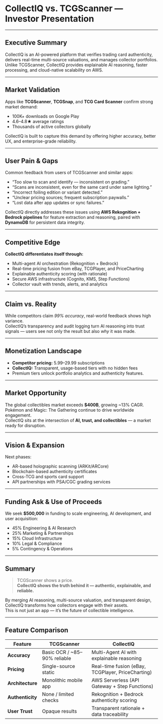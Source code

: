 # CollectIQ vs. TCGScanner — Investor Presentation

---

## Executive Summary

CollectIQ is an AI-powered platform that verifies trading card authenticity, delivers real-time multi-source valuations, and manages collector portfolios. Unlike TCGScanner, CollectIQ provides explainable AI reasoning, faster processing, and cloud-native scalability on AWS.

---

## Market Validation

Apps like **TCGScanner**, **TCGSnap**, and **TCG Card Scanner** confirm strong market demand:

- 100K+ downloads on Google Play
- 4.6–4.8★ average ratings
- Thousands of active collectors globally

CollectIQ is built to capture this demand by offering higher accuracy, better UX, and enterprise-grade reliability.

---

## User Pain & Gaps

Common feedback from users of TCGScanner and similar apps:

- “Too slow to scan and identify — inconsistent on grading.”
- “Scans are inconsistent, even for the same card under same lighting.”
- “Incorrect foiling edition or variant detected.”
- “Unclear pricing sources; frequent subscription paywalls.”
- “Lost data after app updates or sync failures.”

CollectIQ directly addresses these issues using **AWS Rekognition + Bedrock pipelines** for feature extraction and reasoning, paired with **DynamoDB** for persistent data integrity.

---

## Competitive Edge

**CollectIQ differentiates itself through:**

- Multi-agent AI orchestration (Rekognition + Bedrock)
- Real-time pricing fusion from eBay, TCGPlayer, and PriceCharting
- Explainable authenticity scoring (with rationale)
- Secure AWS infrastructure (Cognito, KMS, Step Functions)
- Collector vault with trends, alerts, and analytics

---

## Claim vs. Reality

While competitors claim _99% accuracy_, real-world feedback shows high variance.  
CollectIQ’s transparency and audit logging turn AI reasoning into trust signals — users see not only the result but also _why_ it was made.

---

## Monetization Landscape

- **Competitor pricing:** $5.99–$29.99 subscriptions
- **CollectIQ:** Transparent, usage-based tiers with no hidden fees
- Premium tiers unlock portfolio analytics and authenticity features.

---

## Market Opportunity

The global collectibles market exceeds **$400B**, growing ~13% CAGR.  
Pokémon and Magic: The Gathering continue to drive worldwide engagement.  
CollectIQ sits at the intersection of **AI, trust, and collectibles** — a market ready for disruption.

---

## Vision & Expansion

Next phases:

- AR-based holographic scanning (ARKit/ARCore)
- Blockchain-based authenticity certificates
- Cross-TCG and sports card support
- API partnerships with PSA/CGC grading services

---

## Funding Ask & Use of Proceeds

We seek **$500,000** in funding to scale engineering, AI development, and user acquisition:

- 45% Engineering & AI Research
- 25% Marketing & Partnerships
- 15% Cloud Infrastructure
- 10% Legal & Compliance
- 5% Contingency & Operations

---

## Summary

> TCGScanner shows a price.  
> **CollectIQ shows the truth behind it — authentic, explainable, and reliable.**

By merging AI reasoning, multi-source valuation, and transparent design, CollectIQ transforms how collectors engage with their assets.  
This is not just an app — it’s the future of collectible intelligence.

---

## Feature Comparison

| Feature          | TCGScanner                   | CollectIQ                                         |
| ---------------- | ---------------------------- | ------------------------------------------------- |
| **Accuracy**     | Basic OCR / ~85–90% reliable | Multi-Agent AI with explainable reasoning         |
| **Pricing**      | Single-source static         | Real-time fusion (eBay, TCGPlayer, PriceCharting) |
| **Architecture** | Monolithic mobile app        | AWS Serverless (API Gateway + Step Functions)     |
| **Authenticity** | None / limited checks        | Rekognition + Bedrock authenticity scoring        |
| **User Trust**   | Opaque results               | Transparent rationale + data traceability         |
